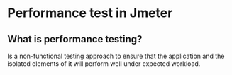 # Performance test in Jmeter

## What is performance testing?

Is a non-functional testing approach to ensure that the application and the isolated elements of it will perform well under expected workload.
